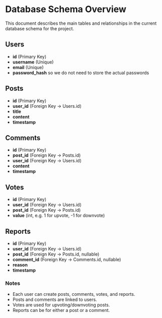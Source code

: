 # Database Schema Overview

This document describes the main tables and relationships in the current database schema for the project.

## Users
- **id** (Primary Key)
- **username** (Unique)
- **email** (Unique)
- **password_hash** so we do not need to store the actual passwords

## Posts
- **id** (Primary Key)
- **user_id** (Foreign Key -> Users.id)
- **title**
- **content**
- **timestamp**

## Comments
- **id** (Primary Key)
- **post_id** (Foreign Key -> Posts.id)
- **user_id** (Foreign Key -> Users.id)
- **content**
- **timestamp**

## Votes
- **id** (Primary Key)
- **user_id** (Foreign Key -> Users.id)
- **post_id** (Foreign Key -> Posts.id)
- **value** (int, e.g. 1 for upvote, -1 for downvote)

## Reports
- **id** (Primary Key)
- **user_id** (Foreign Key -> Users.id)
- **post_id** (Foreign Key -> Posts.id, nullable)
- **comment_id** (Foreign Key -> Comments.id, nullable)
- **reason**
- **timestamp**

### Notes
- Each user can create posts, comments, votes, and reports.
- Posts and comments are linked to users.
- Votes are used for upvoting/downvoting posts.
- Reports can be for either a post or a comment.

